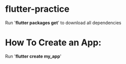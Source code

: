 # flutter-practice
Run '**flutter packages get**' to download all dependencies

# How To Create an App:
Run '**flutter create my_app**'